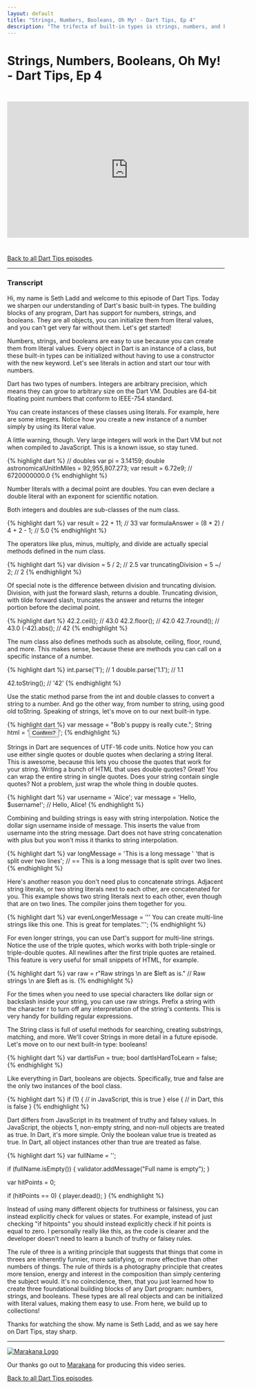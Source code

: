 ```yaml
---
layout: default
title: "Strings, Numbers, Booleans, Oh My! - Dart Tips, Ep 4"
description: "The trifecta of built-in types is strings, numbers, and booleans. Watch this episode to learn how to initialize them with literals, the difference between ints and doubles, and what is truthy and falsely in Dart."
---
```


# Strings, Numbers, Booleans, Oh My! - Dart Tips, Ep 4

<iframe style="margin: 25px 0 25px 0" width="560" height="315" src="http://www.youtube.com/embed/-LmD0hghGjo" frameborder="0" allowfullscreen></iframe>

[Back to all Dart Tips episodes](/dart-tips/).

<hr>

### Transcript

Hi, my name is Seth Ladd and welcome to this episode of Dart Tips. Today we sharpen our understanding of Dart's basic built-in types. The building blocks of any program, Dart has support for numbers, strings, and booleans. They are all objects, you can initialize them from literal values, and you can't get very far without them. Let's get started!

Numbers, strings, and booleans are easy to use because you can create them from literal values. Every object in Dart is an instance of a class, but these built-in types can be initialized without having to use a constructor with the new keyword. Let's see literals in action and start our tour with numbers.

 Dart has two types of numbers. Integers are arbitrary precision, which means they can grow to arbitrary size on the Dart VM. Doubles are 64-bit floating point numbers that conform to IEEE-754 standard.

 You can create instances of these classes using literals. For example, here are some integers. Notice how you create a new instance of a number simply by using its literal value.

A little warning, though. Very large integers will work in the Dart VM but not when compiled to JavaScript. This is a known issue, so stay tuned.

{% highlight dart %}
// doubles
var pi = 3.14159;
double astronomicalUnitInMiles = 92,955,807.273;
var result = 6.72e9; // 6720000000.0
{% endhighlight %}

 Number literals with a decimal point are doubles. You can even declare a double literal with an exponent for scientific notation.

 Both integers and doubles are sub-classes of the num class.

{% highlight dart %}
var result = 22 + 11;  // 33
var formulaAnswer = (8 * 2) / 4 + 2 - 1;  // 5.0
{% endhighlight %}

 The operators like plus, minus, multiply, and divide are actually special methods defined in the num class.

{% highlight dart %}
var division = 5 / 2; // 2.5
var truncatingDivision = 5 ~/ 2; // 2
{% endhighlight %}

 Of special note is the difference between division and truncating division. Division, with just the forward slash, returns a double. Truncating division, with tilde forward slash, truncates the answer and returns the integer portion before the decimal point.

{% highlight dart %}
42.2.ceil(); // 43.0
42.2.floor(); // 42.0
42.7.round(); // 43.0
(-42).abs(); // 42
{% endhighlight %}

 The num class also defines methods such as absolute, ceiling, floor, round, and more. This makes sense, because these are methods you can call on a specific instance of a number.

{% highlight dart %}
int.parse('1'); // 1
double.parse('1.1'); // 1.1

42.toString(); // '42'
{% endhighlight %}

 Use the static method parse from the int and double classes to convert a string to a number. And go the other way, from number to string, using good old toString. Speaking of strings, let's move on to our next built-in type.

{% highlight dart %}
var message = "Bob's puppy is really cute.";
String html = '<button id="confirmation">Confirm?</button>';
{% endhighlight %}

 Strings in Dart are sequences of UTF-16 code units. Notice how you can use either single quotes or double quotes when declaring a string literal. This is awesome, because this lets you choose the quotes that work for your string. Writing a bunch of HTML that uses double quotes? Great! You can wrap the entire string in single quotes. Does your string contain single quotes? Not a problem, just wrap the whole thing in double quotes.

{% highlight dart %}
var username = 'Alice';
var message = 'Hello, $username!'; // Hello, Alice!
{% endhighlight %}

 Combining and building strings is easy with string interpolation. Notice the dollar sign username inside of message. This inserts the value from username into the string message. Dart does not have string concatenation with plus but you won't miss it thanks to string interpolation.

{% highlight dart %}
var longMessage = 'This is a long message '
                                'that is split over two lines';
// == This is a long message that is split over two lines.
{% endhighlight %}

 Here's another reason you don't need plus to concatenate strings. Adjacent string literals, or two string literals next to each other, are concatenated for you. This example shows two string literals next to each other, even though that are on two lines. The compiler joins them together for you.

{% highlight dart %}
var evenLongerMessage = '''
You can create
multi-line strings like this one.
This is great for templates.''';
{% endhighlight %}

 For even longer strings, you can use Dart's support for multi-line strings. Notice the use of the triple quotes, which works with both triple-single or triple-double quotes. All newlines after the first triple quotes are retained. This feature is very useful for small snippets of HTML, for example.

{% highlight dart %}
var raw = r"Raw strings \n are $left as is." // Raw strings \n are $left as is.
{% endhighlight %}

 For the times when you need to use special characters like dollar sign or backslash inside your string, you can use raw strings. Prefix a string with the character r to turn off any interpretation of the string's contents. This is very handy for building regular expressions.

The String class is full of useful methods for searching, creating substrings, matching, and more. We'll cover Strings in more detail in a future episode. Let's move on to our next built-in type: booleans!

{% highlight dart %}
var dartIsFun = true;
bool dartIsHardToLearn = false;
{% endhighlight %}

 Like everything in Dart, booleans are objects. Specifically, true and false are the only two instances of the bool class.

{% highlight dart %}
if (1) {
  // in JavaScript, this is true
} else {
  // in Dart, this is false
}
{% endhighlight %}

 Dart differs from JavaScript in its treatment of truthy and falsey values. In JavaScript, the objects 1, non-empty string, and non-null objects are treated as true. In Dart, it's more simple. Only the boolean value true is treated as true. In Dart, all object instances other than true are treated as false.

{% highlight dart %}
var fullName = '';

if (fullName.isEmpty()) {
  validator.addMessage("Full name is empty");
}

var hitPoints = 0;

if (hitPoints == 0) {
  player.dead();
}
{% endhighlight %}

 Instead of using many different objects for truthiness or falsiness, you can instead explicitly check for values or states. For example, instead of just checking "if hitpoints" you should instead explicitly check if hit points is equal to zero. I personally really like this, as the code is clearer and the developer doesn't need to learn a bunch of truthy or falsey rules.

The rule of three is a writing principle that suggests that things that come in threes are inherently funnier, more satisfying, or more effective than other numbers of things. The rule of thirds is a photography principle that creates more tension, energy and interest in the composition than simply centering the subject would. It's no coincidence, then, that you just learned how to create three foundational building blocks of any Dart program: numbers, strings, and booleans. These types are all real objects and can be initialized with literal values, making them easy to use. From here, we build up to collections!

Thanks for watching the show. My name is Seth Ladd, and as we say here on Dart Tips, stay sharp.

<hr>

<a href="http://marakana.com"><img src="imgs/marakana-logo.png" alt="Marakana Logo"></a>

Our thanks go out to [Marakana](http://www.marakana.com) for producing this
video series.

[Back to all Dart Tips episodes](/dart-tips/).